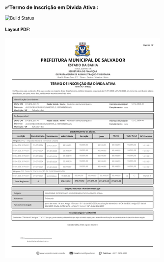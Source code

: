 ###  ✅Termo de Inscrição em Dívida Ativa : 
![Build Status](https://travis-ci.org/joemccann/dillinger.svg?branch=master)
####   Layout PDF:

![alt text](/Fotos/termo%20de%20inscrição%20em%20divida%20ativa.png)